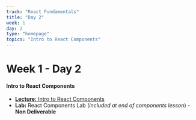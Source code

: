 ```yaml
---
track: "React Fundamentals"
title: "Day 2"
week: 1
day: 2
type: "homepage"
topics: "Intro to React Components"
---
```


# Week 1 - Day 2

#### Intro to React Components

- [**Lecture:** Intro to React Components](/react-fundamentals/week-1/day-2/lecture-materials/intro-to-react-components/) 
- **Lab:** React Components Lab (*included at end of components lesson*) - **Non Deliverable**

<!-- 

<hr>

#### Lesson Recordings

- [**Intro to React Components**]() 

-->
